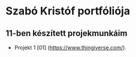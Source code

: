 # Szabó Kristóf portfóliója

## 11-ben készített projekmunkáim

- Projekt 1 [01] (https://www.thingiverse.com/).


